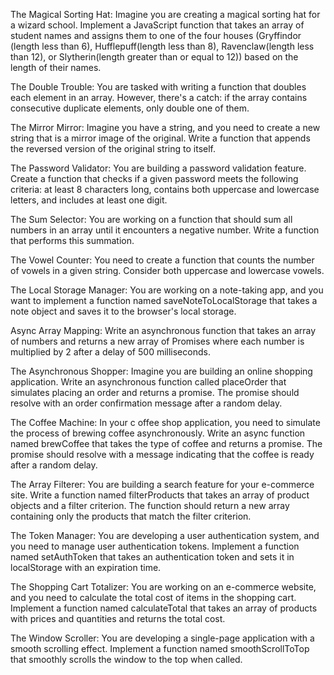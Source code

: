 The Magical Sorting Hat: Imagine you are creating a magical sorting hat for a wizard school. Implement a JavaScript function that takes an array of student names and assigns them to one of the four houses (Gryffindor (length less than 6), Hufflepuff(length less than 8), Ravenclaw(length less than 12), or Slytherin(length greater than or equal to 12)) based on the length of their names.

The Double Trouble: You are tasked with writing a function that doubles each element in an array. However, there's a catch: if the array contains consecutive duplicate elements, only double one of them.

The Mirror Mirror: Imagine you have a string, and you need to create a new string that is a mirror image of the original. Write a function that appends the reversed version of the original string to itself.

The Password Validator: You are building a password validation feature. Create a function that checks if a given password meets the following criteria: at least 8 characters long, contains both uppercase and lowercase letters, and includes at least one digit.

The Sum Selector: You are working on a function that should sum all numbers in an array until it encounters a negative number. Write a function that performs this summation.

The Vowel Counter: You need to create a function that counts the number of vowels in a given string. Consider both uppercase and lowercase vowels.

The Local Storage Manager: You are working on a note-taking app, and you want to implement a function named saveNoteToLocalStorage that takes a note object and saves it to the browser's local storage.

Async Array Mapping: Write an asynchronous function that takes an array of numbers and returns a new array of Promises where each number is multiplied by 2 after a delay of 500 milliseconds.

The Asynchronous Shopper: Imagine you are building an online shopping application. Write an asynchronous function called placeOrder that simulates placing an order and returns a promise. The promise should resolve with an order confirmation message after a random delay.

The Coffee Machine: In your c offee shop application, you need to simulate the process of brewing coffee asynchronously. Write an async function named brewCoffee that takes the type of coffee and returns a promise. The promise should resolve with a message indicating that the coffee is ready after a random delay.

The Array Filterer: You are building a search feature for your e-commerce site. Write a function named filterProducts that takes an array of product objects and a filter criterion. The function should return a new array containing only the products that match the filter criterion.

The Token Manager: You are developing a user authentication system, and you need to manage user authentication tokens. Implement a function named setAuthToken that takes an authentication token and sets it in localStorage with an expiration time.

The Shopping Cart Totalizer: You are working on an e-commerce website, and you need to calculate the total cost of items in the shopping cart. Implement a function named calculateTotal that takes an array of products with prices and quantities and returns the total cost.

The Window Scroller: You are developing a single-page application with a smooth scrolling effect. Implement a function named smoothScrollToTop that smoothly scrolls the window to the top when called.
